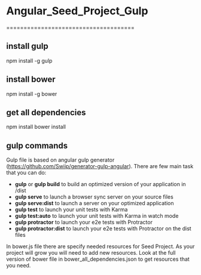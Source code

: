 # Angular_Seed_Project_Gulp
=====================================

## install gulp
npm install -g gulp

## install bower
npm install -g bower

## get all dependencies
npm install
bower install

## gulp commands
Gulp file is based on angular gulp generator (https://github.com/Swiip/generator-gulp-angular). 
There are few main task that you can do:

- **gulp** or **gulp build** to build an optimized version of your application in /dist
- **gulp serve** to launch a browser sync server on your source files
- **gulp serve:dist** to launch a server on your optimized application
- **gulp test** to launch your unit tests with Karma
- **gulp test:auto** to launch your unit tests with Karma in watch mode
- **gulp protractor** to launch your e2e tests with Protractor
- **gulp protractor:dist** to launch your e2e tests with Protractor on the dist files

In bower.js file there are specify needed resources for Seed Project. As your project will grow you will need to add new resources. Look at the full version of bower file in bower_all_dependencies.json to get resources that you need.

